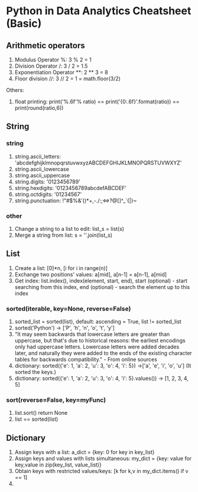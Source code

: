 # Python in Data Analytics Cheatsheet (Basic)

## Arithmetic operators
1. Modulus Operator %: 3 % 2 = 1
2. Division Operator /: 3 / 2 = 1.5
3. Exponentiation Operator \**: 2 ** 3 = 8
4. Floor division //: 3 // 2 = 1 = math.floor(3/2)

Others:  
1. float printing:     print('%.6f'% ratio) == print('{0:.6f}'.format(ratio)) == print(round(ratio,6))



## String
### string
1. string.ascii_letters: 'abcdefghijklmnopqrstuvwxyzABCDEFGHIJKLMNOPQRSTUVWXYZ'
2. string.ascii_lowercase
3. string.ascii_uppercase
4. string.digits: '0123456789'
5. string.hexdigits: '0123456789abcdefABCDEF'
6. string.octdigits: '01234567'
7. string.punctuation: !"#$%&'()*+,-./:;<=>?@\[\]^_`{|}~
### other
1. Change a string to a list to edit: list_s = list(s)
2. Merge a string from list: s = ''.join(list_s)



## List
1. Create a list: \[0]\*n, \[i for i in range(n)]
2. Exchange two positions' values: a\[mid], a\[n-1] = a\[n-1], a\[mid]
3. Get index: list.index(), index(element, start, end), start (optional) - start searching from this index, end (optional) - search the element up to this index



### sorted(iterable, key=None, reverse=False)
1. sorted_list = sorted(list), default: ascending = True, list != sorted_list
2. sorted('Python') -> \['P', 'h', 'n', 'o', 't', 'y']
3. "It may seem backwards that lowercase letters are greater than uppercase, but that's due to historical reasons: the earliest encodings only had uppercase letters. Lowercase letters were added decades later, and naturally they were added to the ends of the existing character tables for backwards compatibility." - From online sources
4. dictionary: sorted({'e': 1, 'a': 2, 'u': 3, 'o': 4, 'i': 5}) ->\['a', 'e', 'i', 'o', 'u'] (It sorted the keys.)
5. dictionary: sorted({'e': 1, 'a': 2, 'u': 3, 'o': 4, 'i': 5}.values()) -> \[1, 2, 3, 4, 5]

### sort(reverse=False, key=myFunc)
1. list.sort() return None
2. list == sorted(list)

## Dictionary
1. Assign keys with a list: a_dict = {key: 0 for key in key_list}
2. Assign keys and values with lists simultaneous: my_dict = {key: value for key,value in zip(key_list, value_list)}
3. Obtain keys with restricted values/keys: \[k for k,v in my_dict.items() if v == 1]
4. 
